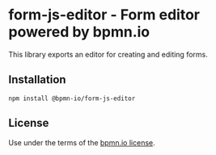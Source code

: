 # form-js-editor - Form editor powered by bpmn.io

This library exports an editor for creating and editing forms.


## Installation

```
npm install @bpmn-io/form-js-editor
```


## License

Use under the terms of the [bpmn.io license](http://bpmn.io/license).